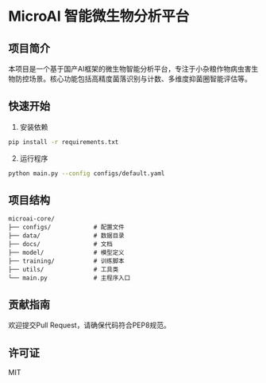 # MicroAI 智能微生物分析平台

## 项目简介
本项目是一个基于国产AI框架的微生物智能分析平台，专注于小杂粮作物病虫害生物防控场景。核心功能包括高精度菌落识别与计数、多维度抑菌圈智能评估等。

## 快速开始
1. 安装依赖
```bash
pip install -r requirements.txt
```

2. 运行程序
```bash
python main.py --config configs/default.yaml
```

## 项目结构
```
microai-core/
├── configs/            # 配置文件
├── data/               # 数据目录
├── docs/               # 文档
├── model/              # 模型定义
├── training/           # 训练脚本
├── utils/              # 工具类
└── main.py             # 主程序入口
```

## 贡献指南
欢迎提交Pull Request，请确保代码符合PEP8规范。

## 许可证
MIT